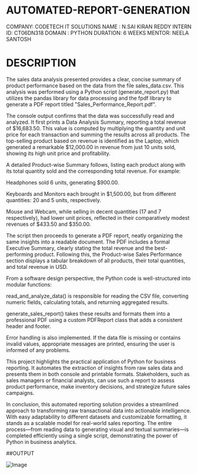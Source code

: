 # AUTOMATED-REPORT-GENERATION
COMPANY: CODETECH IT SOLUTIONS NAME : N.SAI KIRAN REDDY INTERN ID: CT06DN318 DOMAIN : PYTHON DURATION: 6 WEEKS MENTOR: NEELA SANTOSH

# DESCRIPTION
The sales data analysis presented provides a clear, concise summary of product performance based on the data from the file sales_data.csv. This analysis was performed using a Python script (generate_report.py) that utilizes the pandas library for data processing and the fpdf library to generate a PDF report titled "Sales_Performance_Report.pdf".

The console output confirms that the data was successfully read and analyzed. It first prints a Data Analysis Summary, reporting a total revenue of $16,683.50. This value is computed by multiplying the quantity and unit price for each transaction and summing the results across all products. The top-selling product based on revenue is identified as the Laptop, which generated a remarkable $12,000.00 in revenue from just 10 units sold, showing its high unit price and profitability.

A detailed Product-wise Summary follows, listing each product along with its total quantity sold and the corresponding total revenue. For example:

Headphones sold 6 units, generating $900.00.

Keyboards and Monitors each brought in $1,500.00, but from different quantities: 20 and 5 units, respectively.

Mouse and Webcam, while selling in decent quantities (17 and 7 respectively), had lower unit prices, reflected in their comparatively modest revenues of $433.50 and $350.00.

The script then proceeds to generate a PDF report, neatly organizing the same insights into a readable document. The PDF includes a formal Executive Summary, clearly stating the total revenue and the best-performing product. Following this, the Product-wise Sales Performance section displays a tabular breakdown of all products, their total quantities, and total revenue in USD.

From a software design perspective, the Python code is well-structured into modular functions:

read_and_analyze_data() is responsible for reading the CSV file, converting numeric fields, calculating totals, and returning aggregated results.

generate_sales_report() takes these results and formats them into a professional PDF using a custom PDFReport class that adds a consistent header and footer.

Error handling is also implemented. If the data file is missing or contains invalid values, appropriate messages are printed, ensuring the user is informed of any problems.

This project highlights the practical application of Python for business reporting. It automates the extraction of insights from raw sales data and presents them in both console and printable formats. Stakeholders, such as sales managers or financial analysts, can use such a report to assess product performance, make inventory decisions, and strategize future sales campaigns.

In conclusion, this automated reporting solution provides a streamlined approach to transforming raw transactional data into actionable intelligence. With easy adaptability to different datasets and customizable formatting, it stands as a scalable model for real-world sales reporting. The entire process—from reading data to generating visual and textual summaries—is completed efficiently using a single script, demonstrating the power of Python in business analytics.


##OUTPUT

![Image](https://github.com/user-attachments/assets/c0c17d1a-8e6d-43e4-bd7a-4dd4bfb2f8b6)
